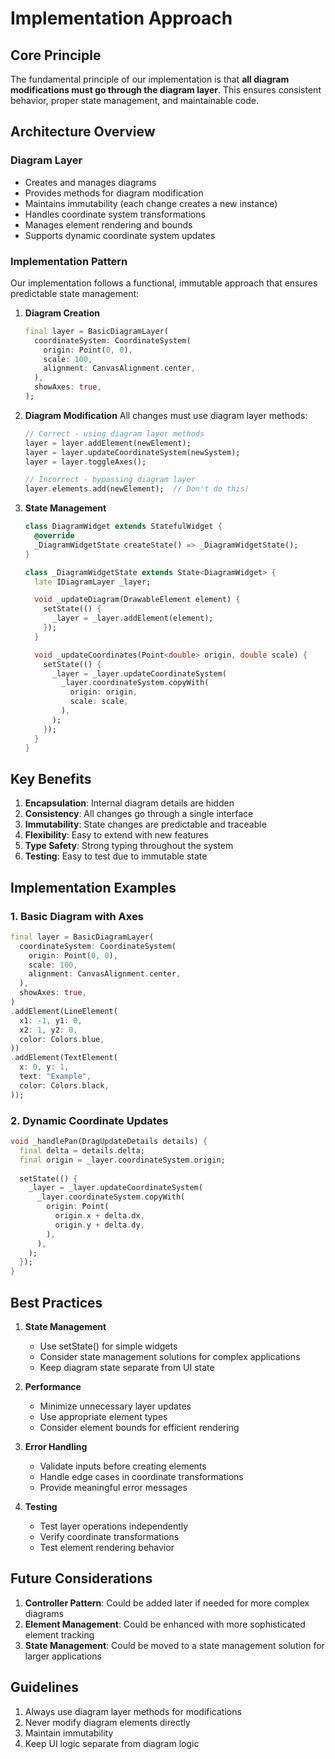 # Implementation Approach

## Core Principle
The fundamental principle of our implementation is that **all diagram modifications must go through the diagram layer**. This ensures consistent behavior, proper state management, and maintainable code.

## Architecture Overview

### Diagram Layer
- Creates and manages diagrams
- Provides methods for diagram modification
- Maintains immutability (each change creates a new instance)
- Handles coordinate system transformations
- Manages element rendering and bounds
- Supports dynamic coordinate system updates

### Implementation Pattern
Our implementation follows a functional, immutable approach that ensures predictable state management:

1. **Diagram Creation**
   ```dart
   final layer = BasicDiagramLayer(
     coordinateSystem: CoordinateSystem(
       origin: Point(0, 0),
       scale: 100,
       alignment: CanvasAlignment.center,
     ),
     showAxes: true,
   );
   ```

2. **Diagram Modification**
   All changes must use diagram layer methods:
   ```dart
   // Correct - using diagram layer methods
   layer = layer.addElement(newElement);
   layer = layer.updateCoordinateSystem(newSystem);
   layer = layer.toggleAxes();

   // Incorrect - bypassing diagram layer
   layer.elements.add(newElement);  // Don't do this!
   ```

3. **State Management**
   ```dart
   class DiagramWidget extends StatefulWidget {
     @override
     _DiagramWidgetState createState() => _DiagramWidgetState();
   }

   class _DiagramWidgetState extends State<DiagramWidget> {
     late IDiagramLayer _layer;

     void _updateDiagram(DrawableElement element) {
       setState(() {
         _layer = _layer.addElement(element);
       });
     }

     void _updateCoordinates(Point<double> origin, double scale) {
       setState(() {
         _layer = _layer.updateCoordinateSystem(
           _layer.coordinateSystem.copyWith(
             origin: origin,
             scale: scale,
           ),
         );
       });
     }
   }
   ```

## Key Benefits
1. **Encapsulation**: Internal diagram details are hidden
2. **Consistency**: All changes go through a single interface
3. **Immutability**: State changes are predictable and traceable
4. **Flexibility**: Easy to extend with new features
5. **Type Safety**: Strong typing throughout the system
6. **Testing**: Easy to test due to immutable state

## Implementation Examples

### 1. Basic Diagram with Axes
```dart
final layer = BasicDiagramLayer(
  coordinateSystem: CoordinateSystem(
    origin: Point(0, 0),
    scale: 100,
    alignment: CanvasAlignment.center,
  ),
  showAxes: true,
)
.addElement(LineElement(
  x1: -1, y1: 0,
  x2: 1, y2: 0,
  color: Colors.blue,
))
.addElement(TextElement(
  x: 0, y: 1,
  text: "Example",
  color: Colors.black,
));
```

### 2. Dynamic Coordinate Updates
```dart
void _handlePan(DragUpdateDetails details) {
  final delta = details.delta;
  final origin = _layer.coordinateSystem.origin;
  
  setState(() {
    _layer = _layer.updateCoordinateSystem(
      _layer.coordinateSystem.copyWith(
        origin: Point(
          origin.x + delta.dx,
          origin.y + delta.dy,
        ),
      ),
    );
  });
}
```

## Best Practices

1. **State Management**
   - Use setState() for simple widgets
   - Consider state management solutions for complex applications
   - Keep diagram state separate from UI state

2. **Performance**
   - Minimize unnecessary layer updates
   - Use appropriate element types
   - Consider element bounds for efficient rendering

3. **Error Handling**
   - Validate inputs before creating elements
   - Handle edge cases in coordinate transformations
   - Provide meaningful error messages

4. **Testing**
   - Test layer operations independently
   - Verify coordinate transformations
   - Test element rendering behavior

## Future Considerations
1. **Controller Pattern**: Could be added later if needed for more complex diagrams
2. **Element Management**: Could be enhanced with more sophisticated element tracking
3. **State Management**: Could be moved to a state management solution for larger applications

## Guidelines
1. Always use diagram layer methods for modifications
2. Never modify diagram elements directly
3. Maintain immutability
4. Keep UI logic separate from diagram logic
